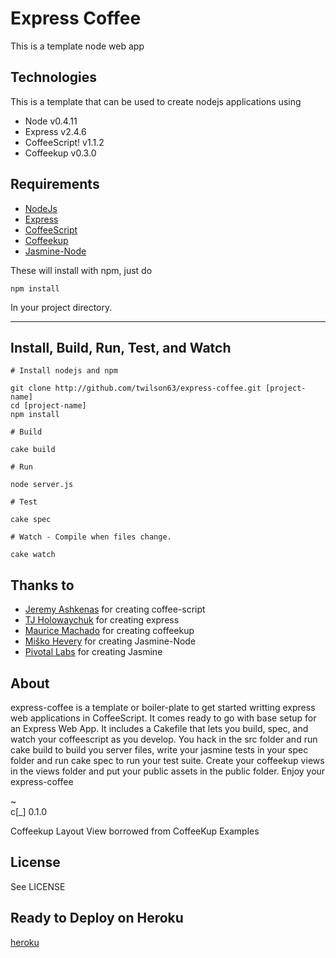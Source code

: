 # Express Coffee

This is a template node web app

## Technologies
This is a template that can be used to create nodejs applications using 

* Node v0.4.11
* Express v2.4.6
* CoffeeScript! v1.1.2
* Coffeekup v0.3.0

## Requirements

* [NodeJs](http://nodejs.org)
* [Express](http://expressjs.com)
* [CoffeeScript](http://coffeescript.org)
* [Coffeekup](http://coffeekup.org/)
* [Jasmine-Node](https://github.com/mhevery/jasmine-node/)

These will install with npm, just do 

```
npm install
```

In your project directory.

---

## Install, Build, Run, Test, and Watch

```
# Install nodejs and npm

git clone http://github.com/twilson63/express-coffee.git [project-name]
cd [project-name]
npm install

# Build

cake build

# Run

node server.js

# Test

cake spec

# Watch - Compile when files change.

cake watch

```

## Thanks to

* [Jeremy Ashkenas](https://github.com/jashkenas) for creating coffee-script
* [TJ Holowaychuk](https://github.com/visionmedia) for creating express
* [Maurice Machado](https://github.com/mauricemach) for creating coffeekup
* [Miško Hevery](https://github.com/mhevery) for creating Jasmine-Node
* [Pivotal Labs](http://github.com/pivotal/jasmine) for creating Jasmine

## About

express-coffee is a template or boiler-plate to get started writting 
express web applications in CoffeeScript.  It comes ready to go with base
setup for an Express Web App.  It includes a Cakefile that lets you build, 
spec, and watch your coffeescript as you develop.  You hack in the src folder
and run cake build to build you server files, write your jasmine tests in
your spec folder and run cake spec to run your test suite.  Create your
coffeekup views in the views folder and put your public assets in the public
folder.  Enjoy your express-coffee 

  ~      
c[_] 0.1.0     

Coffeekup Layout View borrowed from CoffeeKup Examples

## License

See LICENSE

## Ready to Deploy on Heroku

[heroku](http://devcenter.heroku.com/articles/node-js)


